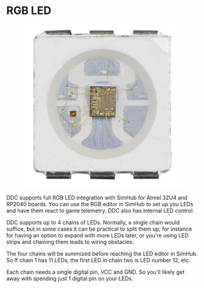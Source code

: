 # RGB LED

<figure><img src="../.gitbook/assets/image (18) (1) (1).png" alt=""><figcaption></figcaption></figure>

DDC supports full RGB LED integration with SimHub for Atmel 32U4 and RP2040 boards. You can use the RGB editor in SimHub to set up you LEDs and have them react to game telemetry. DDC also has internal LED control.

DDC supports up to 4 chains of LEDs. Normally, a single chain would suffice, but in some cases it can be practical to split them up; for instance for having an option to expand with more LEDs later, or you're using LED strips and chaining them leads to wiring obstacles.&#x20;

The four chains will be summized before reaching the LED editor in SimHub. So If chain 1 has 11 LEDs, the first LED in chain two is LED number 12, etc.

Each chain needs a single digital pin, VCC and GND. So you'll likely get away with spending just 1 digital pin on your LEDs.&#x20;

